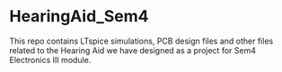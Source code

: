 # HearingAid_Sem4
This repo contains LTspice simulations, PCB design files and other files related to the Hearing Aid we have designed as a project for Sem4 Electronics III module.

